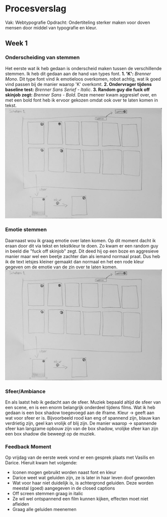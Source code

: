 # Procesverslag

Vak: Webtypografie
Opdracht: Ondertiteling sterker maken voor doven mensen door middel van typografie en kleur.

## Week 1

### Onderscheiding van stemmen
Het eerste wat ik heb gedaan is onderscheid maken tussen de verschillende stemmen. Ik heb dit gedaan aan de hand van types font.
**1. 'K':** *Brenner Mono*. Dit type font vind ik emotieloos overkomen, robot achtig, wat ik goed vind passen bij de manier waarop 'K' overkomt.
**2. Ondervrager tijdens baseline test:** *Brenner Sans Serief - Italic*.
**3. Random guy die fuck off skinjob zegt:** *Brenner Sans - Bold*. Deze meneer kwam aggresief over, en met een bold font heb ik ervoor gekozen omdat ook over te laten komen in tekst.
![alt text](https://github.com/hulsts002/frontend-voor-designers-1920/blob/master/opdracht1/img/Readme/Schets.jpg "Schets")

### Emotie stemmen
Daarnaast wou ik graag emotie over laten komen. Op dit moment dacht ik eraan door dit via tekst en tekstkleur te doen.
Zo kwam er een random guy in beeld die "fuck off skinjob" zegt. Dit deed hij op een boze en aggresieve manier maar wel een beetje zachter dan als iemand normaal praat. Dus heb ik de text ietsjes kleiner gemaakt dan normaal en het een rode kleur gegeven om de emotie van de zin over te laten komen.
![alt text](https://github.com/hulsts002/frontend-voor-designers-1920/blob/master/opdracht1/img/Readme/Schets.jpg "Schets")

### Sfeer/Ambiance
En als laatst heb ik gedacht aan de sfeer. Muziek bepaald altijd de sfeer van een scene, en is een enorm belangrijk onderdeel tijdens films.
Wat ik heb gedaan is een box shadow toegevoegd aan de iframe.
Kleur -> geeft aan wat voor sfeer er is. Bijvoorbeeld rood kan eng of spannend zijn, blauw kan verdrietig zijn, geel kan vrolijk of blij zijn.
De manier waarop -> spannende sfeer kan langzame opbouw zijn van de box shadow, vrolijke sfeer kan zijn een box shadow die beweegt op de muziek.

### Feedback Moment
Op vrijdag van de eerste week vond er een gesprek plaats met Vasilis en Darice.
Hieruit kwam het volgende:
- Iconen mogen gebruikt worden naast font en kleur
- Darice weet wat geluiden zijn, ze is later in haar leven doof geworden
- Wat voor haar niet duidelijk is, is achtergrond geluiden. Deze worden meestal (goed) aangegeven in de closed captions
- Off screen stemmen graag in italic
- Ze wil wel ontspannend een film kunnen kijken, effecten moet niet afleiden
- Graag alle geluiden meenemen
